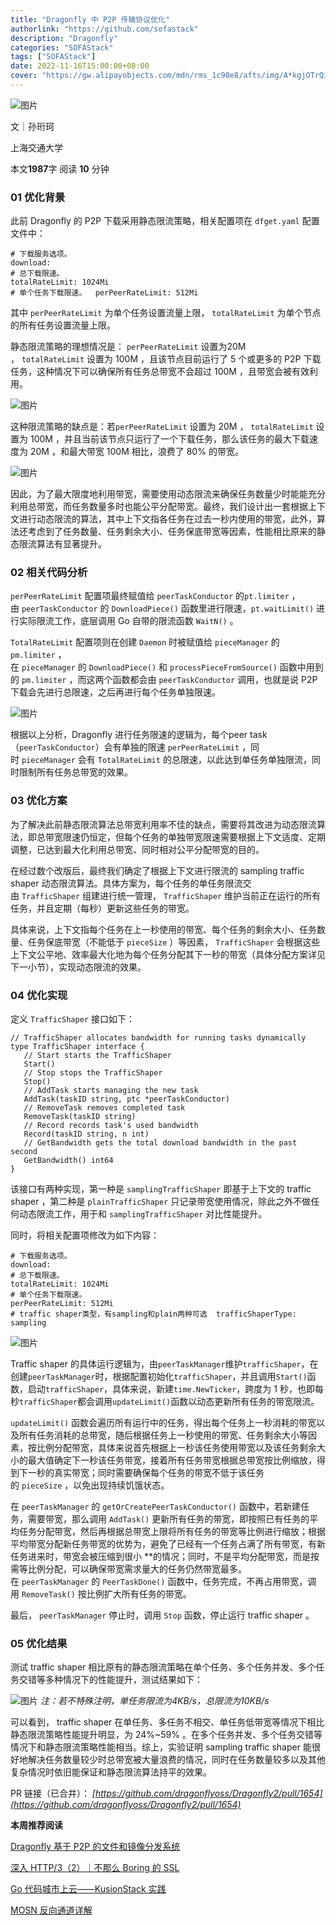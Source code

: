 ```yaml
---
title: "Dragonfly 中 P2P 传输协议优化"
authorlink: "https://github.com/sofastack"
description: "Dragonfly"
categories: "SOFAStack"
tags: ["SOFAStack"]
date: 2022-11-16T15:00:00+08:00
cover: "https://gw.alipayobjects.com/mdn/rms_1c90e8/afts/img/A*kgjOTrQiZBAAAAAAAAAAAAAAARQnAQ"
---
```

![图片](https://p3-juejin.byteimg.com/tos-cn-i-k3u1fbpfcp/efe942fbc1f145a3b4618f426b0f8673~tplv-k3u1fbpfcp-zoom-1.image)  

文｜孙珩珂
  
上海交通大学  

本文**1987**字 阅读 **10** 分钟

### 01 优化背景

此前 Dragonfly 的 P2P 下载采用静态限流策略，相关配置项在 `dfget.yaml` 配置文件中：

```
# 下载服务选项。
download:  
# 总下载限速。  
totalRateLimit: 1024Mi  
# 单个任务下载限速。  perPeerRateLimit: 512Mi
```

其中 `perPeerRateLimit` 为单个任务设置流量上限， `totalRateLimit` 为单个节点的所有任务设置流量上限。

静态限流策略的理想情况是： `perPeerRateLimit` 设置为20M ， `totalRateLimit` 设置为 100M ，且该节点目前运行了 5 个或更多的 P2P 下载任务，这种情况下可以确保所有任务总带宽不会超过 100M ，且带宽会被有效利用。

![图片](https://p3-juejin.byteimg.com/tos-cn-i-k3u1fbpfcp/9961baec5df1458692eb084cf6b51538~tplv-k3u1fbpfcp-zoom-1.image)

这种限流策略的缺点是：若`perPeerRateLimit` 设置为 20M ， `totalRateLimit` 设置为 100M ，并且当前该节点只运行了一个下载任务，那么该任务的最大下载速度为 20M ，和最大带宽 100M 相比，浪费了 80% 的带宽。

![图片](https://p3-juejin.byteimg.com/tos-cn-i-k3u1fbpfcp/5cbce33500ef462fa63615216e4a5712~tplv-k3u1fbpfcp-zoom-1.image)

因此，为了最大限度地利用带宽，需要使用动态限流来确保任务数量少时能能充分利用总带宽，而任务数量多时也能公平分配带宽。最终，我们设计出一套根据上下文进行动态限流的算法，其中上下文指各任务在过去一秒内使用的带宽，此外，算法还考虑到了任务数量、任务剩余大小、任务保底带宽等因素，性能相比原来的静态限流算法有显著提升。

### 02 相关代码分析

`perPeerRateLimit` 配置项最终赋值给 `peerTaskConductor` 的`pt.limiter` ，由 `peerTaskConductor` 的 `DownloadPiece()` 函数里进行限速，`pt.waitLimit()` 进行实际限流工作，底层调用 Go 自带的限流函数 `WaitN()` 。

`TotalRateLimit` 配置项则在创建 `Daemon` 时被赋值给 `pieceManager` 的`pm.limiter` ，在 `pieceManager` 的 `DownloadPiece()` 和 `processPieceFromSource()` 函数中用到的 `pm.limiter` ，而这两个函数都会由 `peerTaskConductor` 调用，也就是说 P2P 下载会先进行总限速，之后再进行每个任务单独限速。

![图片](https://p3-juejin.byteimg.com/tos-cn-i-k3u1fbpfcp/97596adf05ba40929d31e7a777e2280e~tplv-k3u1fbpfcp-zoom-1.image)

根据以上分析，Dragonfly 进行任务限速的逻辑为，每个peer task（`peerTaskConductor`）会有单独的限速 `perPeerRateLimit` ，同时 `pieceManager` 会有 `TotalRateLimit` 的总限速，以此达到单任务单独限流，同时限制所有任务总带宽的效果。

 ### 03 优化方案

为了解决此前静态限流算法总带宽利用率不佳的缺点，需要将其改进为动态限流算法，即总带宽限速仍恒定，但每个任务的单独带宽限速需要根据上下文适度、定期调整，已达到最大化利用总带宽、同时相对公平分配带宽的目的。

在经过数个改版后，最终我们确定了根据上下文进行限流的 sampling traffic shaper 动态限流算法。具体方案为，每个任务的单任务限流交由 `TrafficShaper` 组建进行统一管理， `TrafficShaper` 维护当前正在运行的所有任务，并且定期（每秒）更新这些任务的带宽。

具体来说，上下文指每个任务在上一秒使用的带宽、每个任务的剩余大小、任务数量、任务保底带宽（不能低于 `pieceSize` ）等因素， `TrafficShaper` 会根据这些上下文公平地、效率最大化地为每个任务分配其下一秒的带宽（具体分配方案详见下一小节），实现动态限流的效果。

### 04 优化实现

定义 `TrafficShaper` 接口如下：
```
// TrafficShaper allocates bandwidth for running tasks dynamically
type TrafficShaper interface {
   // Start starts the TrafficShaper
   Start()   
   // Stop stops the TrafficShaper
   Stop()   
   // AddTask starts managing the new task
   AddTask(taskID string, ptc *peerTaskConductor)
   // RemoveTask removes completed task
   RemoveTask(taskID string)   
   // Record records task's used bandwidth
   Record(taskID string, n int)
   // GetBandwidth gets the total download bandwidth in the past second
   GetBandwidth() int64
}
```

该接口有两种实现，第一种是 `samplingTrafficShaper` 即基于上下文的 traffic shaper ，第二种是 `plainTrafficShaper` 只记录带宽使用情况，除此之外不做任何动态限流工作，用于和 `samplingTrafficShaper` 对比性能提升。

同时，将相关配置项修改为如下内容：

```
# 下载服务选项。
download:  
# 总下载限速。
totalRateLimit: 1024Mi
# 单个任务下载限速。
perPeerRateLimit: 512Mi
# traffic shaper类型，有sampling和plain两种可选  trafficShaperType: sampling
```

![图片](https://p3-juejin.byteimg.com/tos-cn-i-k3u1fbpfcp/ba757d11dbf24c519474e9c885a1210a~tplv-k3u1fbpfcp-zoom-1.image)

Traffic shaper 的具体运行逻辑为，由`peerTaskManager`维护`trafficShaper`，在创建`peerTaskManager`时，根据配置初始化`trafficShaper`，并且调用`Start()`函数，启动`trafficShaper`，具体来说，新建`time.NewTicker`，跨度为 1 秒，也即每秒`trafficShaper`都会调用`updateLimit()`函数以动态更新所有任务的带宽限流。

`updateLimit()` 函数会遍历所有运行中的任务，得出每个任务上一秒消耗的带宽以及所有任务消耗的总带宽，随后根据任务上一秒使用的带宽、任务剩余大小等因素，按比例分配带宽，具体来说首先根据上一秒该任务使用带宽以及该任务剩余大小的最大值确定下一秒该任务带宽，接着所有任务带宽根据总带宽按比例缩放，得到下一秒的真实带宽；同时需要确保每个任务的带宽不低于该任务的 `pieceSize` ，以免出现持续饥饿状态。

在 `peerTaskManager` 的 `getOrCreatePeerTaskConductor()` 函数中，若新建任务，需要带宽，那么调用 `AddTask()` 更新所有任务的带宽，即按照已有任务的平均任务分配带宽，然后再根据总带宽上限将所有任务的带宽等比例进行缩放；根据平均带宽分配新任务带宽的优势为，避免了已经有一个任务占满了所有带宽，有新任务进来时，带宽会被压缩到很小 **的情况；同时，不是平均分配带宽，而是按需等比例分配，可以确保带宽需求量大的任务仍然带宽最多。在 `peerTaskManager` 的 `PeerTaskDone()` 函数中，任务完成，不再占用带宽，调用 `RemoveTask()` 按比例扩大所有任务的带宽。

最后， `peerTaskManager` 停止时，调用 `Stop` 函数，停止运行 traffic shaper 。

### 05 优化结果

测试 traffic shaper 相比原有的静态限流策略在单个任务、多个任务并发、多个任务交错等多种情况下的性能提升，测试结果如下：

![图片](https://p3-juejin.byteimg.com/tos-cn-i-k3u1fbpfcp/cb7d9914142a4768a7f2c3ee943ebb5e~tplv-k3u1fbpfcp-zoom-1.image)
*注：若不特殊注明，单任务限流为4KB/s，总限流为10KB/s*

可以看到， traffic shaper 在单任务、多任务不相交、单任务低带宽等情况下相比静态限流策略性能提升明显，为 24%~59% 。在多个任务并发、多个任务交错等情况下和静态限流策略性能相当。综上，实验证明 sampling traffic shaper 能很好地解决任务数量较少时总带宽被大量浪费的情况，同时在任务数量较多以及其他复杂情况时依旧能保证和静态限流算法持平的效果。

PR 链接（已合并）：
*[https://github.com/dragonflyoss/Dragonfly2/pull/1654](https://github.com/dragonflyoss/Dragonfly2/pull/1654)*

**本周推荐阅读**

[Dragonfly 基于 P2P 的文件和镜像分发系统](http://mp.weixin.qq.com/s?__biz=MzUzMzU5Mjc1Nw==&mid=2247510940&idx=1&sn=b545e0836a6182abddd13a05b2f90ba9&chksm=faa34446cdd4cd50a461f071cdc4d871bd6eeef2318a2ec73968c117b41740a56a296c726aee&scene=21#wechat_redirect)

[深入 HTTP/3（2）｜不那么 Boring 的 SSL](http://mp.weixin.qq.com/s?__biz=MzUzMzU5Mjc1Nw==&mid=2247515730&idx=1&sn=185ccafb2e52b09b0c5746e5dd70f9ae&chksm=faa35188cdd4d89e014c71c1ebfdaa615eafca514443e40e923933df5e6ea32fe90ae50af74d&scene=21#wechat_redirect)

[Go 代码城市上云——KusionStack 实践](http://mp.weixin.qq.com/s?__biz=MzUzMzU5Mjc1Nw==&mid=2247515572&idx=1&sn=8fffc0fb13ffc8346e3ab151978d947f&chksm=faa3526ecdd4db789035b4c297811524cdf3ec6b659e283b0f9858147c7e37c4fea8b14b2fc6&scene=21#wechat_redirect)

[MOSN 反向通道详解](http://mp.weixin.qq.com/s?__biz=MzUzMzU5Mjc1Nw==&mid=2247513902&idx=1&sn=be00c5af2e9775a4039430bf187e16f4&chksm=faa358f4cdd4d1e23d7e9c93b4a94d6e6c377f51eb5e96b6dd5f74b840e48ebd3f518c4bf80a&scene=21#wechat_redirect)

